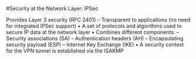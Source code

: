 #Security at the Network Layer: IPSec

Provides Layer 3 security (RFC 2401)
– Transparent to applications (no need for integrated IPSec support)
• A set of protocols and algorithms used to secure IP data at
the network layer
• Combines different components:
– Security associations (SA)
– Authentication headers (AH)
– Encapsulating security payload (ESP)
– Internet Key Exchange (IKE)
• A security context for the VPN tunnel is established via the ISAKMP
